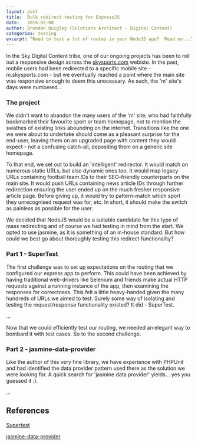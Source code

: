 ```yaml
---
layout: post
title:  Bulk redirect testing for ExpressJS
date:   2016-02-08
author: Brendan Quigley (Solutions Architect - Digital Content)
categories: testing
excerpt: “Need to test a lot of routes in your NodeJS app?  Read on...”
---
```


In the Sky Digital Content tribe, one of our ongoing projects has been to roll out a responsive design across the [skysports.com](http://www.skysports.com) webiste.  In the past, mobile users had been redirected to a specific mobile site - m.skysports.com - but we eventually reached a point where the main site was responsive enough to deem this unecessary.  As such, the 'm' site's days were numbered...

### The project

We didn't want to abandon the many users of the 'm' site, who had faithfully bookmarked their favourite sport or team homepage, not to mention the swathes of existing links abounding on the internet.  Transitions like the one we were about to undertake should come as a pleasant surprise for the end-user, leaving them on an upgraded page with content they would expect - not a confusing catch-all, depositing them on a generic site homepage.

To that end, we set out to build an 'intelligent' redirector.  It would match on numerous static URLs, but also dynamic ones too.  It would map legacy URLs containing football team IDs to their SEO-friendly counterparts on the main site.  It would push URLs containing news article IDs through further redirection ensuring the user ended up on the much fresher responsive article page.  Before giving up, it would try to pattern-match which sport they unrecognised request was for, etc.  In short, it should make the switch as painless as possible for the user.

We decided that NodeJS would be a suitable candidate for this type of mass redirecting and of course we had testing in mind from the start.  We opted to use jasmine, as it is something of an in-house standard.  But how could we best go about thoroughly testing this redirect functionality?

### Part 1 - SuperTest

The first challenge was to set up expectations on the routing that we configured our express app to perform.  This could have been achieved by having traditional web-drivers like Selenium and friends make actual HTTP requests against a running instance of the app, then examining the responses for correctness.  This felt a little heavy-handed given the many hundreds of URLs we aimed to test.  Surely some way of isolating and testing the request/response functionality existed?  It did - SuperTest.

...

Now that we could efficiently test our routing, we needed an elegant way to bombard it with test cases.  So to the second challenge.

### Part 2 - jasmine-data-provider

Like the author of this very fine library, we have experience with PHPUnit and had identified the data provider pattern used there as the solution we were looking for.  A quick search for 'jasmine data provider' yields... yes you guessed it :).

...

## References

[Supertest](https://github.com/visionmedia/supertest)

[jasmine-data-provider](https://github.com/MortalFlesh/jasmine-data-provider)